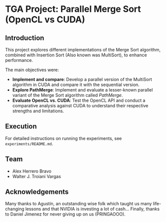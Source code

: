 # TGA Project: Parallel Merge Sort (OpenCL vs CUDA)

## Introduction

This project explores different implementations of the Merge Sort algorithm, combined with Insertion Sort (Also known was MultiSort), to enhance performance.

The main objectives were:

- **Implement and compare**: Develop a parallel version of the MultiSort algorithm in CUDA and compare it with the sequential version.
- **Explore PathMerge**: Implement and evaluate a lesser-known parallel variant of the Merge Sort algorithm called *PathMerge*.
- **Evaluate OpenCL vs. CUDA**: Test the OpenCL API and conduct a comparative analysis against CUDA to understand their respective strengths and limitations.

## Execution

For detailed instructions on running the experiments, see `experiments/README.md`. 

## Team

- Alex Herrero Bravo  
- Walter J. Troiani Vargas

## Acknowledgements

Many thanks to Agustín, an outstanding wise folk which taught us many life-changing lessons and that NVIDIA is investing a lot of cash...
Finally, thanks to Daniel Jimenez for never giving up on us (PRINGAOOO).
